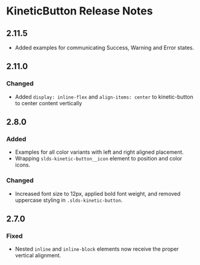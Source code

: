 <!-- Release notes authoring guidelines: http://keepachangelog.com/ -->

# KineticButton Release Notes

<!-- ## [Unreleased] -->

## 2.11.5

- Added examples for communicating Success, Warning and Error states.

## 2.11.0

### Changed

- Added `display: inline-flex` and `align-items: center` to kinetic-button to center content vertically

## 2.8.0

### Added

- Examples for all color variants with left and right aligned placement.
- Wrapping `slds-kinetic-button__icon` element to position and color icons.

### Changed

- Increased font size to 12px, applied bold font weight, and removed uppercase styling in `.slds-kinetic-button`.

## 2.7.0

### Fixed

- Nested `inline` and `inline-block` elements now receive the proper vertical alignment.
